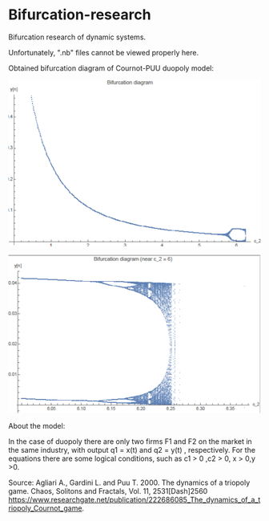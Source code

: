 # Bifurcation-research
Bifurcation research of dynamic systems.

Unfortunately, ".nb" files cannot be viewed properly here. 

Obtained bifurcation diagram of Cournot-PUU duopoly model:


![alt text](https://github.com/EkaterinaO/Bifurcation-research/blob/master/img/bifurcation.png)

![alt text](https://github.com/EkaterinaO/Bifurcation-research/blob/master/img/bifurcation2.png)

About the model:
 
In the case of duopoly there are only two firms F1  and F2  on the market in the same industry,
with output q1 = x(t)  and q2 = y(t) , respectively. For the equations there are some logical conditions, such as 
с1 > 0 ,с2 > 0, х > 0,у >0.

Source: Agliari A., Gardini L. and Puu T. 2000. The dynamics
of a triopoly game. Chaos, Solitons and Fractals, Vol. 11,
2531\[Dash]2560
https://www.researchgate.net/publication/222686085_The_dynamics_of_a_triopoly_Cournot_game.
 
